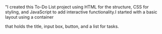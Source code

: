 "I created this To-Do List project using HTML for the structure, CSS for styling, and JavaScript to add interactive functionality.I started with a basic layout using a container <div> that holds the title, input box, button, and a list for tasks.
